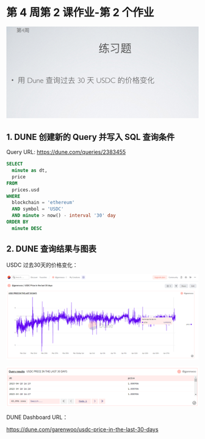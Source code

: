 # 第 4 周第 2 课作业-第 2 个作业
![w4-2-2](./IMG/Assignment_w4-2-2.png)
## 1. DUNE 创建新的 Query 并写入 SQL 查询条件
Query URL: https://dune.com/queries/2383455

```SQL
SELECT
  minute as dt,
  price
FROM
  prices.usd
WHERE
  blockchain = 'ethereum'
  AND symbol = 'USDC'
  AND minute > now() - interval '30' day
ORDER BY
  minute DESC
```
## 2. DUNE 查询结果与图表
USDC 过去30天的价格变化：

![w4-2-2](./IMG/1_DUNE_LineChart.png)

![w4-2-2](./IMG/2_DUNE_QueryResult.png)

DUNE Dashboard URL：

https://dune.com/garenwoo/usdc-price-in-the-last-30-days
